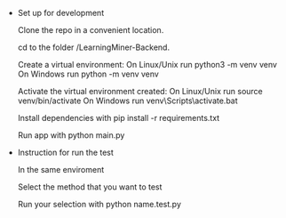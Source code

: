 - Set up for development

    Clone the repo in a convenient location.

    cd to the folder /LearningMiner-Backend.

    Create a virtual environment: On Linux/Unix run python3 -m venv venv On Windows run python -m venv venv

    Activate the virtual environment created: On Linux/Unix run source venv/bin/activate On Windows run venv\Scripts\activate.bat

    Install dependencies with pip install -r requirements.txt

    Run app with python main.py

- Instruction for run the test
    
   In the same enviroment 
  
   Select the method that you want to test
   
   Run your selection with python name.test.py

